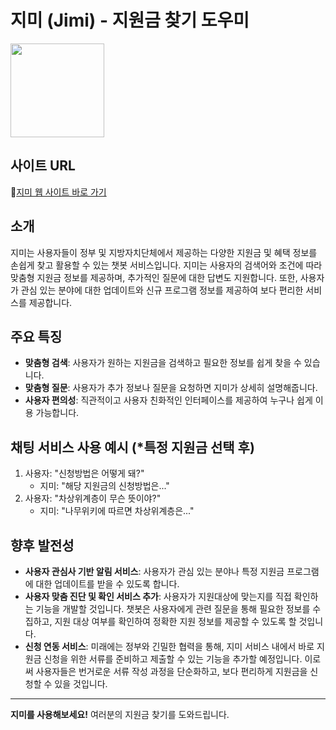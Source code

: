 # 지미 (Jimi) - 지원금 찾기 도우미


<img src="https://github.com/Jimicef/Jimi/assets/81891345/5d55a8b7-4427-41f0-9765-928523d474c6"  width="150">

## 사이트 URL

📎[지미 웹 사이트 바로 가기](http://jimi-bucket.s3-website.ap-northeast-2.amazonaws.com/)

## 소개
지미는 사용자들이 정부 및 지방자치단체에서 제공하는 다양한 지원금 및 혜택 정보를 손쉽게 찾고 활용할 수 있는 챗봇 서비스입니다. 지미는 사용자의 검색어와 조건에 따라 맞춤형 지원금 정보를 제공하며, 추가적인 질문에 대한 답변도 지원합니다. 또한, 사용자가 관심 있는 분야에 대한 업데이트와 신규 프로그램 정보를 제공하여 보다 편리한 서비스를 제공합니다.

## 주요 특징

- **맞춤형 검색**: 사용자가 원하는 지원금을 검색하고 필요한 정보를 쉽게 찾을 수 있습니다.
- **맞춤형 질문**: 사용자가 추가 정보나 질문을 요청하면 지미가 상세히 설명해줍니다.
- **사용자 편의성**: 직관적이고 사용자 친화적인 인터페이스를 제공하여 누구나 쉽게 이용 가능합니다.

## 채팅 서비스 사용 예시 (*특정 지원금 선택 후)

1. 사용자: "신청방법은 어떻게 돼?"
   - 지미: "해당 지원금의 신청방법은..."
2. 사용자: "차상위계층이 무슨 뜻이야?"
   - 지미: "나무위키에 따르면 차상위계층은..."

## 향후 발전성
- **사용자 관심사 기반 알림 서비스**: 사용자가 관심 있는 분야나 특정 지원금 프로그램에 대한 업데이트를 받을 수 있도록 합니다.
- **사용자 맞춤 진단 및 확인 서비스 추가**: 사용자가 지원대상에 맞는지를 직접 확인하는 기능을 개발할 것입니다. 챗봇은 사용자에게 관련 질문을 통해 필요한 정보를 수집하고, 지원 대상 여부를 확인하여 정확한 지원 정보를 제공할 수 있도록 할 것입니다.
- **신청 연동 서비스**: 미래에는 정부와 긴밀한 협력을 통해, 지미 서비스 내에서 바로 지원금 신청을 위한 서류를 준비하고 제출할 수 있는 기능을 추가할 예정입니다. 이로써 사용자들은 번거로운 서류 작성 과정을 단순화하고, 보다 편리하게 지원금을 신청할 수 있을 것입니다.

---

**지미를 사용해보세요!** 여러분의 지원금 찾기를 도와드립니다.

